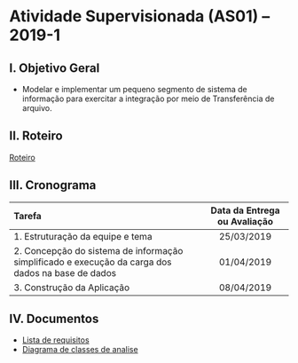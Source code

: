 # Atividade Supervisionada (AS01) – 2019-1

## I. Objetivo Geral

- Modelar e implementar um pequeno segmento de sistema de informação para exercitar a integração por meio de Transferência de arquivo.

## II. Roteiro

[Roteiro](RoteiroAS01.md)

## III. Cronograma

|Tarefa| Data da Entrega ou Avaliação|
|:---|:---:|
|1. Estruturação da equipe e tema| 25/03/2019 |
|2. Concepção do sistema de informação simplificado e execução da carga dos dados na base de dados| 01/04/2019|
|3. Construção da Aplicação| 08/04/2019|

## IV. Documentos
* [Lista de requisitos](1.Documentos/ListaRequisitos.md)
* [Diagrama de classes de analise](1.Documentos/Diagrama.md)
